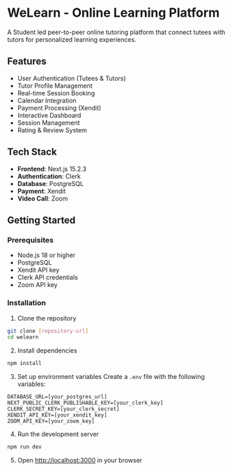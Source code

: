 # WeLearn - Online Learning Platform

A Student led peer-to-peer online tutoring platform that connect tutees with tutors for personalized learning experiences.

## Features

- User Authentication (Tutees & Tutors)
- Tutor Profile Management
- Real-time Session Booking
- Calendar Integration
- Payment Processing (Xendit)
- Interactive Dashboard
- Session Management
- Rating & Review System

## Tech Stack

- **Frontend**: Next.js 15.2.3
- **Authentication**: Clerk
- **Database**: PostgreSQL
- **Payment**: Xendit
- **Video Call**: Zoom

## Getting Started

### Prerequisites

- Node.js 18 or higher
- PostgreSQL
- Xendit API key
- Clerk API credentials
- Zoom API key

### Installation

1. Clone the repository

```bash
git clone [repository-url]
cd welearn
```

2. Install dependencies

```bash
npm install
```

3. Set up environment variables
   Create a `.env` file with the following variables:

```
DATABASE_URL=[your_postgres_url]
NEXT_PUBLIC_CLERK_PUBLISHABLE_KEY=[your_clerk_key]
CLERK_SECRET_KEY=[your_clerk_secret]
XENDIT_API_KEY=[your_xendit_key]
ZOOM_API_KEY=[your_zoom_key]
```

4. Run the development server

```bash
npm run dev
```

5. Open [http://localhost:3000](http://localhost:3000) in your browser

